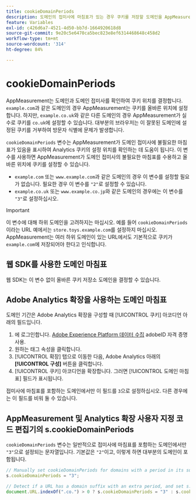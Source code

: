 ```yaml
---
title: cookieDomainPeriods
description: 도메인의 접미사에 마침표가 있는 경우 쿠키를 저장할 도메인을 AppMeasurement가 이해하도록 도와줍니다.
feature: Variables
exl-id: c426d6a7-4521-4d50-bb7d-1664920618d8
source-git-commit: 9e20c5e6470ca5bec823e8ef6314468648c458d2
workflow-type: tm+mt
source-wordcount: '314'
ht-degree: 84%

---
```



# cookieDomainPeriods

AppMeasurement는 도메인과 도메인 접미사를 확인하여 쿠키 위치를 결정합니다. `example.com`과 같은 도메인의 경우 AppMeasurement는 쿠키를 올바른 위치에 설정합니다. 하지만, `example.co.uk`와 같은 다른 도메인의 경우 AppMeasurement가 실수로 쿠키를 `co.uk`에 설정할 수 있습니다. 대부분의 브라우저는 이 잘못된 도메인에 설정된 쿠키를 거부하여 방문자 식별에 문제가 발생합니다.

`cookieDomainPeriods` 변수는 AppMeasurement가 도메인 접미사에 불필요한 마침표가 있음을 표시하여 Analytics 쿠키의 설정 위치를 확인하는 데 도움이 됩니다. 이 변수를 사용하면 AppMeasurement가 도메인 접미사의 불필요한 마침표를 수용하고 올바른 위치에 쿠키를 설정할 수 있습니다.

* `example.com` 또는 `www.example.com`과 같은 도메인의 경우 이 변수를 설정할 필요가 없습니다. 필요한 경우 이 변수를 `"2"`로 설정할 수 있습니다.
* `example.co.uk` 또는 `www.example.co.jp`와 같은 도메인의 경우에는 이 변수를 `"3"`로 설정하십시오.

>[!IMPORTANT]
>
>이 변수에 대해 하위 도메인을 고려하지는 마십시오. 예를 들어 `cookieDomainPeriods`이라는 URL 예에서는 `store.toys.example.com`를 설정하지 마십시오. AppMeasurement는 여러 하위 도메인이 있는 URL에서도 기본적으로 쿠키가 `example.com`에 저장되어야 한다고 인식합니다.

## 웹 SDK를 사용한 도메인 마침표

웹 SDK는 이 변수 없이 올바른 쿠키 저장소 도메인을 결정할 수 있습니다.

## Adobe Analytics 확장을 사용하는 도메인 마침표

도메인 기간은 Adobe Analytics 확장을 구성할 때 [!UICONTROL 쿠키] 아코디언 아래의 필드입니다.

1. 에 로그인합니다. [Adobe Experience Platform 데이터 수집](https://experience.adobe.com/data-collection) adobeID 자격 증명 사용.
1. 원하는 태그 속성을 클릭합니다.
1. [!UICONTROL 확장] 탭으로 이동한 다음, Adobe Analytics 아래의 **[!UICONTROL 구성]** 버튼을 클릭합니다.
1. [!UICONTROL 쿠키] 아코디언을 확장합니다. 그러면 [!UICONTROL 도메인 마침표] 필드가 표시됩니다.

접미사에 마침표를 포함하는 도메인에서만 이 필드를 `3`으로 설정하십시오. 다른 경우에는 이 필드를 비워 둘 수 있습니다.

## AppMeasurement 및 Analytics 확장 사용자 지정 코드 편집기의 s.cookieDomainPeriods

`cookieDomainPeriods` 변수는 일반적으로 접미사에 마침표를 포함하는 도메인에서만 `"3"`으로 설정되는 문자열입니다. 기본값은 `"2"`이고, 이렇게 하면 대부분의 도메인이 포함됩니다.

```js
// Manually set cookieDomainPeriods for domains with a period in its suffix, such as www.example.co.uk
s.cookieDomainPeriods = "3";

// Detect if a URL has a domain suffix with an extra period, and set s.cookieDomainPeriods automatically
document.URL.indexOf(".co.") > 0 ? s.cookieDomainPeriods = "3" : s.cookieDomainPeriods = "2";
```
